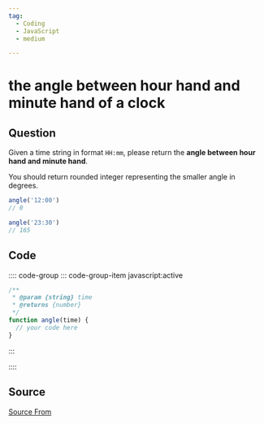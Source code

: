 ```yaml
---
tag:
  - Coding
  - JavaScript
  - medium

---
```

  
# the angle between hour hand and minute hand of a clock

## Question
Given a time string in format `HH:mm`, please return the **angle between hour hand and minute hand**.

You should return rounded integer representing the smaller angle in degrees.

```js
angle('12:00')
// 0

angle('23:30')
// 165
```

## Code
:::: code-group
::: code-group-item javascript:active
```javascript
/**
 * @param {string} time
 * @returns {number} 
 */
function angle(time) {
  // your code here
}
```
:::
    
::::



##  Source
[Source From](https://bigfrontend.dev/problem/the-angle-between-hour-hand-and-minute-hand-of-a-clock)

  
